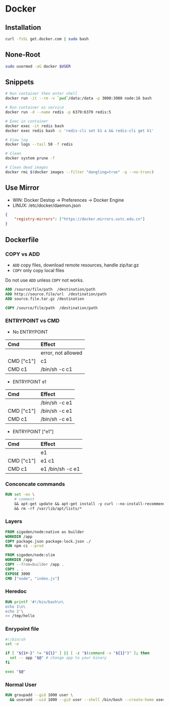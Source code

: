 # Docker

## Installation

```sh
curl -fsSL get.docker.com | sudo bash
```

## None-Root

```sh
sudo usermod -aG docker $USER
```

## Snippets
```sh
# Run container then enter shell
docker run -it --rm -v `pwd`/data:/data -p 3000:3000 node:16 bash

# Run container as service
docker run -d --name redis -p 6379:6379 redis:5

# Exec in container
docker exec -it redis bash
docker exec redis bash -c 'redis-cli set k1 a && redis-cli get k1'

# View log
docker logs --tail 50 -f redis

# Clean
docker system prune -f

# Clean dead images
docker rmi $(docker images --filter "dangling=true" -q --no-trunc)
```

## Use Mirror

- WIN: Docker Destop -> Preferences -> Docker Engine
- LINUX: /etc/docker/daemon.json

```json
{
    "registry-mirrors": ["https://docker.mirrors.ustc.edu.cn"]
}
```

## Dockerfile
### COPY vs ADD

- `ADD` copy files, download remote resources, handle zip/tar.gz
- `COPY` only copy local files

Do not use `ADD` unless `COPY` not works.

```DOckerfile
ADD /source/file/path  /destination/path
ADD http://source.file/url  /destination/path
ADD source.file.tar.gz /destination

COPY /source/file/path  /destination/path
```

### ENTRYPOINT vs CMD

- No ENTRYPOINT

| Cmd        | Effect             |
| :--------- | :----------------- |
|            | error, not allowed |
| CMD ["c1"] | c1                 |
| CMD c1     | /bin/sh -c c1      |

- ENTRYPOINT e1 

| Cmd        | Effect        |
| :--------- | :------------ |
|            | /bin/sh -c e1 |
| CMD ["c1"] | /bin/sh -c e1 |
| CMD c1     | /bin/sh -c e1 |

- ENTRYPOINT ["e1"]

| Cmd        | Effect           |
| :--------- | :--------------- |
|            | e1               |
| CMD ["c1"] | e1 c1            |
| CMD c1     | e1 /bin/sh -c e1 |

### Conconcate commands

```Dockerfile
RUN set -ex \
    # comment
    && apt-get update && apt-get install -y curl --no-install-recommends \
    && rm -rf /var/lib/apt/lists/* 
```

### Layers

```Dockerfile
FROM sigoden/node:native as builder
WORKDIR /app
COPY package.json package-lock.json ./
RUN npm ci --prod

FROM sigoden/node:slim
WORKDIR /app
COPY --from=builder /app .
COPY . .
EXPOSE 3000
CMD ["node", "index.js"]
```

### Heredoc

```Dockerfile
RUN printf '#!/bin/bash\n\
echo 1\n\
echo 2'\
>> /tmp/hello
```

### Enrypoint file

```sh
#!/bin/sh
set -e

if [ "${1#-}" != "${1}" ] || [ -z "$(command -v "${1}")" ]; then
  set -- app "$@" # change app to your binary
fi

exec "$@"
```

### Normal User

```Dockerfile
RUN groupadd --gid 1000 user \
  && useradd --uid 1000 --gid user --shell /bin/bash --create-home user
```